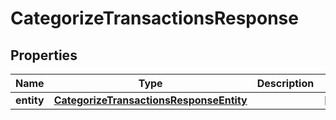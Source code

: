 

# CategorizeTransactionsResponse


## Properties

| Name | Type | Description | Notes |
|------------ | ------------- | ------------- | -------------|
|**entity** | [**CategorizeTransactionsResponseEntity**](CategorizeTransactionsResponseEntity.md) |  |  [optional] |



